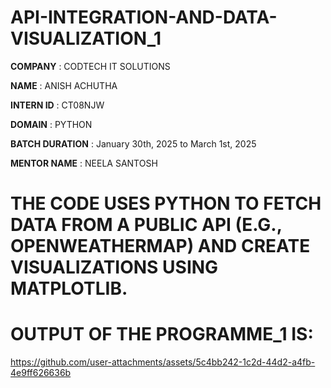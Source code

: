 # API-INTEGRATION-AND-DATA-VISUALIZATION_1

**COMPANY** : CODTECH IT SOLUTIONS

**NAME** : ANISH ACHUTHA

**INTERN ID** : CT08NJW

**DOMAIN** : PYTHON

**BATCH DURATION** : January 30th, 2025 to March 1st, 2025

**MENTOR NAME** : NEELA SANTOSH

# THE CODE USES PYTHON TO FETCH DATA FROM A PUBLIC API (E.G., OPENWEATHERMAP) AND CREATE VISUALIZATIONS USING MATPLOTLIB.

# OUTPUT OF THE PROGRAMME_1 IS:

https://github.com/user-attachments/assets/5c4bb242-1c2d-44d2-a4fb-4e9ff626636b

